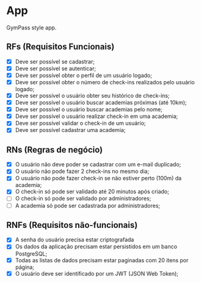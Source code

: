 # App

GymPass style app.

## RFs (Requisitos Funcionais)

- [X] Deve ser possível se cadastrar;
- [X] Deve ser possível se autenticar;
- [X] Deve ser possível obter o perfil de um usuário logado;
- [X] Deve ser possível obter o número de check-ins realizados pelo usuário logado;
- [X] Deve ser possível o usuário obter seu histórico de check-ins;
- [X] Deve ser possível o usuário buscar academias próximas (até 10km);
- [X] Deve ser possível o usuário buscar academias pelo nome;
- [X] Deve ser possível o usuário realizar check-in em uma academia;
- [X] Deve ser possível validar o check-in de um usuário;
- [X] Deve ser possível cadastrar uma academia;

## RNs (Regras de negócio)

- [X] O usuário não deve poder se cadastrar com um e-mail duplicado;
- [X] O usuário não pode fazer 2 check-ins no mesmo dia;
- [X] O usuário não pode fazer check-in se não estiver perto (100m) da academia;
- [X] O check-in só pode ser validado até 20 minutos após criado;
- [ ] O check-in só pode ser validado por administradores;
- [ ] A academia só pode ser cadastrada por administradores;

## RNFs (Requisitos não-funcionais)

- [X] A senha do usuário precisa estar criptografada
- [X] Os dados da aplicação precisam estar persistidos em um banco PostgreSQL;
- [X] Todas as listas de dados precisam estar paginadas com 20 itens por página;
- [X] O usuário deve ser identificado por um JWT (JSON Web Token);